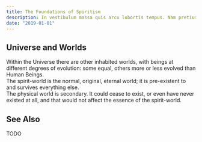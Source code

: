 ```yaml
---
title: The Foundations of Spiritism
description: In vestibulum massa quis arcu lobortis tempus. Nam pretium arcu in odio vulputate luctus.
date: "2019-01-01"
---
```


## Universe and Worlds
Within the Universe there are other inhabited worlds, with beings at different degrees of evolution: some equal, others more or less evolved than Human Beings.  
The spirit-world is the normal, original, eternal world; it is pre-existent to and survives everything else.  
The physical world is secondary.  It could cease to exist, or even have never existed at all, and that would not affect the essence of the spirit-world.  

## See Also
TODO
